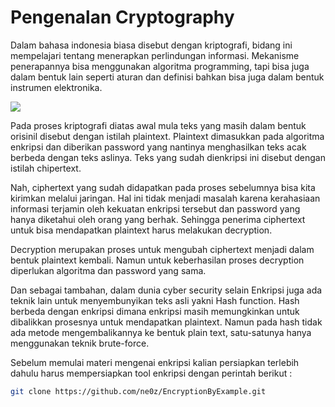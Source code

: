 # Pengenalan Cryptography

Dalam bahasa indonesia biasa disebut dengan kriptografi, bidang ini mempelajari tentang menerapkan perlindungan informasi. Mekanisme penerapannya bisa menggunakan algoritma programming, tapi bisa juga dalam bentuk lain seperti aturan dan definisi bahkan bisa juga dalam bentuk instrumen elektronika.

![](https://lh5.googleusercontent.com/6o4tyoR-X9Oesz0pqOfs7rwnQiYoO_Q9JYqcuWqDVH4axrOOUmkLWTaqhst8eEk2VVaXnNbv9iW0nwDV2E2VTODk5oq_uQYmQPgjCAkVzbz9Wedo8EbM9-hGYtFemRViF3X6pXTXztNDU8cIcsMwJ8eOsD8)

Pada proses kriptografi diatas awal mula teks yang masih dalam bentuk orisinil disebut dengan istilah plaintext. Plaintext dimasukkan pada algoritma enkripsi dan diberikan password yang nantinya menghasilkan teks acak berbeda dengan teks aslinya. Teks yang sudah dienkripsi ini disebut dengan istilah chipertext.

Nah, ciphertext yang sudah didapatkan pada proses sebelumnya bisa kita kirimkan melalui jaringan. Hal ini tidak menjadi masalah karena kerahasiaan informasi terjamin oleh kekuatan enkripsi tersebut dan password yang hanya diketahui oleh orang yang berhak. Sehingga penerima ciphertext untuk bisa mendapatkan plaintext harus melakukan decryption.

Decryption merupakan proses untuk mengubah ciphertext menjadi dalam bentuk plaintext kembali. Namun untuk keberhasilan proses decryption diperlukan algoritma dan password yang sama.

Dan sebagai tambahan, dalam dunia cyber security selain Enkripsi juga ada teknik lain untuk menyembunyikan teks asli yakni Hash function. Hash berbeda dengan enkripsi dimana enkripsi masih memungkinkan untuk dibalikkan prosesnya untuk mendapatkan plaintext. Namun pada hash tidak ada metode mengembalikannya ke bentuk plain text, satu-satunya hanya menggunakan teknik brute-force.

Sebelum memulai materi mengenai enkripsi kalian persiapkan terlebih dahulu harus mempersiapkan tool enkripsi dengan perintah berikut :

```bash
git clone https://github.com/ne0z/EncryptionByExample.git
```